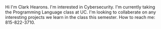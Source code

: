 Hi I'm Clark Hearons.
I'm interested in Cybersecurity.
I'm currently taking the Programming Language class at UC.
I'm looking to collaberate on any interesting projects we learn in the class this semester.
How to reach me: 815-822-3710.
